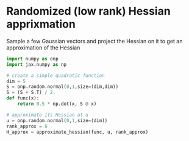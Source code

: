 # Randomized (low rank) Hessian apprixmation

Sample a few Gaussian vectors and project the Hessian on it to get an approximation of the Hessian

```python
import numpy as onp
import jax.numpy as np

# create a simple quadratic function
dim = 5
S = onp.random.normal(0,1,size=(dim,dim))
S = (S + S.T) / 2.
def func(x):
    return 0.5 * np.dot(x, S @ x)

# approximate its Hessian at u
u = onp.random.normal(0,1,size=(dim))
rank_approx = 6
H_approx = approximate_hessian(func, u, rank_approx)
```
